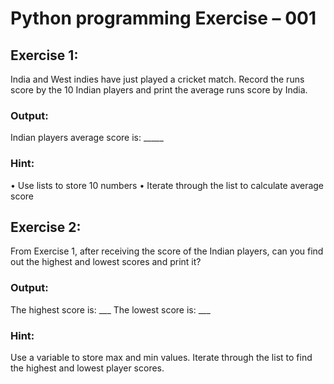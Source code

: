# Python programming Exercise – 001


## Exercise 1:

India and West indies have just played a cricket match. Record the runs score by the 10 Indian players and print the average runs score by India. 

### Output:
Indian players average score is: _____

### Hint: 
•	Use lists to store 10 numbers 
•	Iterate through the list to calculate average score 


## Exercise 2:

From Exercise 1, after receiving the score of the Indian players, can you find out the highest and lowest scores and print it?

### Output: 
The highest score is: ___
The lowest score is: ___

### Hint:
Use a variable to store max and min values.
Iterate through the list to find the highest and lowest player scores.
 
